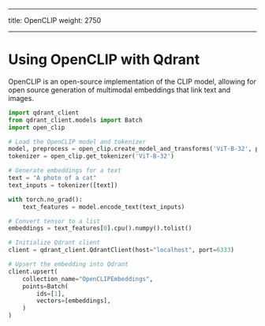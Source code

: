 
---
title: OpenCLIP
weight: 2750

---

# Using OpenCLIP with Qdrant

OpenCLIP is an open-source implementation of the CLIP model, allowing for open source generation of multimodal embeddings that link text and images. 

```python
import qdrant_client
from qdrant_client.models import Batch
import open_clip

# Load the OpenCLIP model and tokenizer
model, preprocess = open_clip.create_model_and_transforms('ViT-B-32', pretrained='openai')
tokenizer = open_clip.get_tokenizer('ViT-B-32')

# Generate embeddings for a text
text = "A photo of a cat"
text_inputs = tokenizer([text])

with torch.no_grad():
    text_features = model.encode_text(text_inputs)

# Convert tensor to a list
embeddings = text_features[0].cpu().numpy().tolist()

# Initialize Qdrant client
client = qdrant_client.QdrantClient(host="localhost", port=6333)

# Upsert the embedding into Qdrant
client.upsert(
    collection_name="OpenCLIPEmbeddings",
    points=Batch(
        ids=[1],
        vectors=[embeddings],
    )
)
```

